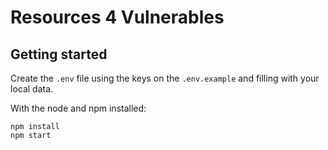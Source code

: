 # Resources 4 Vulnerables

## Getting started
Create the `.env` file using the keys on the `.env.example` and filling with your local data.

With the node and npm installed: 

```
npm install
npm start
```